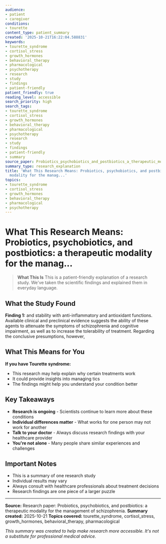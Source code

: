 ```yaml
---
audience:
- patient
- caregiver
conditions:
- tourette
content_type: patient_summary
created: '2025-10-21T16:22:04.588831'
keywords:
- tourette_syndrome
- cortisol_stress
- growth_hormones
- behavioral_therapy
- pharmacological
- psychotherapy
- research
- study
- findings
- patient-friendly
patient_friendly: true
reading_level: accessible
search_priority: high
search_tags:
- tourette_syndrome
- cortisol_stress
- growth_hormones
- behavioral_therapy
- pharmacological
- psychotherapy
- research
- study
- findings
- patient-friendly
- summary
source_paper: Probiotics_psychobiotics_and_postbiotics_a_therapeutic_modality_for_the_management_of_schizophrenia.md
summary_type: research_explanation
title: 'What This Research Means: Probiotics, psychobiotics, and postbiotics: a therapeutic
  modality for the manag...'
topics:
- tourette_syndrome
- cortisol_stress
- growth_hormones
- behavioral_therapy
- pharmacological
- psychotherapy
---
```


# What This Research Means: Probiotics, psychobiotics, and postbiotics: a therapeutic modality for the manag...

> **What This Is**
> This is a patient-friendly explanation of a research study. We've taken the scientific findings and explained them in everyday language.

## What the Study Found

**Finding 1:** and stability with anti-inflammatory and antioxidant functions. Available clinical and preclinical evidence suggests the ability of these agents to attenuate the symptoms of schizophrenia and cognitive impairment, as well as to increase the tolerability of treatment. Regarding the conclusive presumptions, however,

## What This Means for You

**If you have Tourette syndrome:**
- This research may help explain why certain treatments work
- It could provide insights into managing tics
- The findings might help you understand your condition better

## Key Takeaways

- **Research is ongoing** - Scientists continue to learn more about these conditions
- **Individual differences matter** - What works for one person may not work for another
- **Talk to your doctor** - Always discuss research findings with your healthcare provider
- **You're not alone** - Many people share similar experiences and challenges

## Important Notes

- This is a summary of one research study
- Individual results may vary
- Always consult with healthcare professionals about treatment decisions
- Research findings are one piece of a larger puzzle

---

**Source:** Research paper: Probiotics, psychobiotics, and postbiotics: a therapeutic modality for the management of schizophrenia.
**Summary created:** 2025-10-21
**Topics covered:** tourette_syndrome, cortisol_stress, growth_hormones, behavioral_therapy, pharmacological

*This summary was created to help make research more accessible. It's not a substitute for professional medical advice.*
